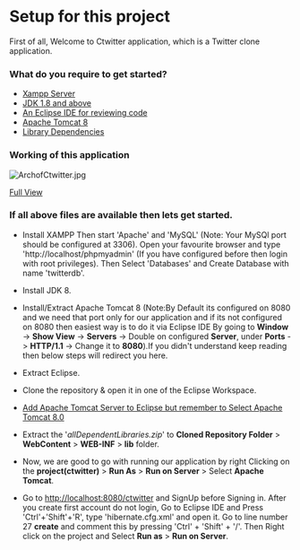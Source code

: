 # Setup for this project #

First of all, Welcome to Ctwitter application, which is a Twitter clone application.

### What do you require to get started? ###

* [Xampp Server](https://www.apachefriends.org/download.html)
* [JDK 1.8 and above](http://www.oracle.com/technetwork/java/javase/downloads/jdk8-downloads-2133151.html)
* [An Eclipse IDE for reviewing code](https://eclipse.org/downloads/)
* [Apache Tomcat 8](https://tomcat.apache.org/download-80.cgi)
* [Library Dependencies]()

### Working of this application ###

![ArchofCtwitter.jpg](https://bitbucket.org/repo/8GnbyA/images/2025643578-ArchofCtwitter.jpg)

[Full View](https://bitbucket.org/repo/8GnbyA/images/2025643578-ArchofCtwitter.jpg)

### If all above files are available then lets get started. ###

* Install XAMPP
 Then start 'Apache' and 'MySQL' (Note: Your MySQl port should be configured at 3306). Open your favourite browser and type 'http://localhost/phpmyadmin' (If you have configured before then login with root privileges). Then Select 'Databases' and Create Database with name 'twitterdb'.

* Install JDK 8.

* Install/Extract Apache Tomcat 8 
(Note:By Default its configured on 8080 and we need that port only for our application and if its not configured on 8080 then easiest way is to do it via Eclipse IDE By going to **Window** -> **Show View** -> **Servers** -> Double on configured **Server**, under **Ports** -> **HTTP/1.1** -> Change it to **8080**).If you didn't understand keep reading then below steps will redirect you here.

* Extract Eclipse.

* Clone the repository & open it in one of the Eclipse Workspace.

* [Add Apache Tomcat Server to Eclipse but remember to Select Apache Tomcat 8.0](https://www.eclipse.org/webtools/jst/components/ws/1.0M9/tutorials/InstallTomcat.html)

* Extract the '*allDependentLibraries.zip*' to **Cloned Repository Folder** > **WebContent** > **WEB-INF** > **lib** folder.

* Now, we are good to go with running our application by right Clicking on the **project(ctwitter)** > **Run As** > **Run on Server** > Select **Apache Tomcat**.

* Go to [http://localhost:8080/ctwitter](http://localhost:8080/ctwitter)
and SignUp before Signing in. After you create first account do not login, Go to Eclipse IDE and Press 'Ctrl'+'Shift'+'R', type 'hibernate.cfg.xml' and open it. Go to line number 27 **<property name="hbm2ddl.auto">create</property>** and comment this by pressing 'Ctrl' + 'Shift' + '/'. Then Right click on the project and Select **Run as** > **Run on Server**.